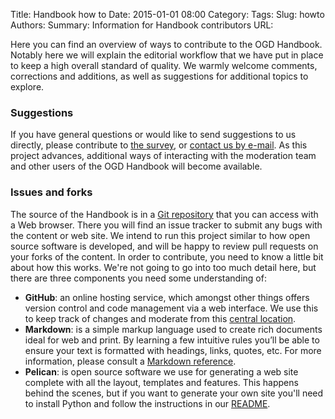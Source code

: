 Title: Handbook how to
Date: 2015-01-01 08:00
Category:
Tags:
Slug: howto
Authors:
Summary: Information for Handbook contributors
URL:

Here you can find an overview of ways to contribute to the OGD Handbook. Notably here we will explain the editorial workflow that we have put in place to keep a high overall standard of quality. We warmly welcome comments, corrections and additions, as well as suggestions for additional topics to explore.

### Suggestions

If you have general questions or would like to send suggestions to us directly, please contribute to [the survey](http://ogdhandbook.ch/survey), or [contact us by e-mail](mailto:info@ogdhandbook.ch). As this project advances, additional ways of interacting with the moderation team and other users of the OGD Handbook will become available.

### Issues and forks

The source of the Handbook is in a [Git repository](https://github.com/ogdch/ogd-handbook) that you can access with a Web browser. There you will find an issue tracker to submit any bugs with the content or web site. We intend to run this project similar to how open source software is developed, and will be happy to review pull requests on your forks of the content. In order to contribute, you need to know a little bit about how this works. We're not going to go into too much detail here, but there are three components you need some understanding of:

* **GitHub**: an online hosting service, which amongst other things offers version control and code management via a web interface. We use this to keep track of changes and moderate from this [central location](https://github.com/ogdch/ogd-handbook).
* **Markdown**: is a simple markup language used to create rich documents ideal for web and print. By learning a few intuitive rules you’ll be able to ensure your text is formatted with headings, links, quotes, etc. For more information, please consult a [Markdown reference](http://en.support.wordpress.com/markdown-quick-reference/).
* **Pelican**: is open source software we use for generating a web site complete with all the layout, templates and features. This happens behind the scenes, but if you want to generate your own site you'll need to install Python and follow the instructions in our [README](https://github.com/ogdch/ogd-handbook/blob/beta-nov-2015/README.md).
